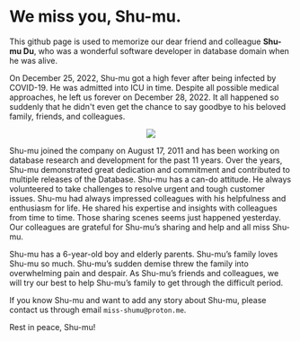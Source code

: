 # We miss you, Shu-mu.

This github page is used to memorize our dear friend and colleague **Shu-mu Du**, who was a wonderful software developer in database domain when he was alive.

On December 25, 2022, Shu-mu got a high fever after being infected by COVID-19. He was admitted into ICU in time. Despite all possible medical approaches, he left us forever on December 28, 2022. It all happened so suddenly that he didn't even get the chance to say goodbye to his beloved family, friends, and colleagues.

<p align="center">
  <img src="https://user-images.githubusercontent.com/127312967/224884055-781e0493-fc7a-4fe8-a216-b5b5d3e6d942.jpeg" />
</p>

Shu-mu joined the company on August 17, 2011 and has been working on database research and development for the past 11 years. Over the years, Shu-mu demonstrated great dedication and commitment and contributed to multiple releases of the Database. Shu-mu has a can-do attitude. He always volunteered to take challenges to resolve urgent and tough customer issues. Shu-mu had always impressed colleagues with his helpfulness and enthusiasm for life. He shared his expertise and insights with colleagues from time to time. Those sharing scenes seems just happened yesterday. Our colleagues are grateful for Shu-mu’s sharing and help and all miss Shu-mu.

Shu-mu has a 6-year-old boy and elderly parents. Shu-mu’s family loves Shu-mu so much. Shu-mu’s sudden demise threw the family into overwhelming pain and despair. As Shu-mu’s friends and colleagues, we will try our best to help Shu-mu’s family to get through the difficult period.

If you know Shu-mu and want to add any story about Shu-mu, please contact us through email `miss-shumu@proton.me`.

Rest in peace, Shu-mu!
